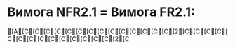 # Вимога NFR2.1 = Вимога FR2.1:
[A[C[C[C[C[C[C[C[C[C[C[C[C[C[C[2[C[C[C[C[C[C[C[C[C[C[C[C[C[C[2[C
